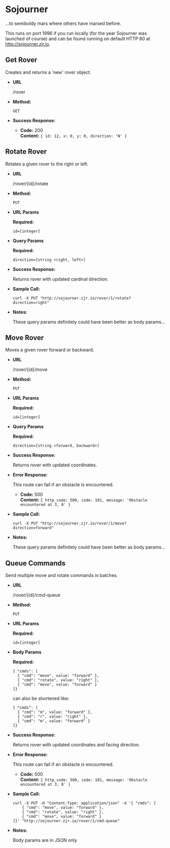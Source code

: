 # Sojourner
…to semiboldy mars where others have marsed before.

This runs on port 1996 if you run locally (for the year Sojourner was launched of course) and can be found running on default HTTP 80 at http://sojourner.zjr.io.

**Get Rover**
----
  Creates and returns a 'new' rover object.

* **URL**

  /rover

* **Method:**
  
  `GET`
  
* **Success Response:**
  
  * **Code:** 200 <br />
    **Content:** `{ id: 12, x: 0, y: 0, direction: 'N' }`

**Rotate Rover**
----
  Rotates a given rover to the right or left.

* **URL**

  /rover/{id}/rotate

* **Method:**
  
  `PUT`
  
*  **URL Params**

   **Required:**
 
   `id=[integer]`

* **Query Params**

  **Required:**
  
  `direction=[string <right, left>]`

* **Success Response:**
  
  Returns rover with updated cardinal direction.
 
* **Sample Call:**

  `curl -X PUT "http://sojourner.zjr.io/rover/1/rotate?direction=right"`
  
* **Notes:**

  These query params definitely could have been better as body params…

**Move Rover**
----
  Moves a given rover forward or backward.

* **URL**

  /rover/{id}/move

* **Method:**
  
  `PUT`
  
*  **URL Params**

   **Required:**
 
   `id=[integer]`

* **Query Params**

  **Required:**
  
  `direction=[string <forward, backward>]`

* **Success Response:**
  
  Returns rover with updated coordinates.
 
* **Error Response:**

  This route can fail if an obstacle is encountered.

  * **Code:** 500 <br />
    **Content:** `{ http_code: 500, code: 101, message: 'Obstacle encountered at 3, 0' }`
    
* **Sample Call:**

  `curl -X PUT "http://sojourner.zjr.io/rover/1/move?direction=forward"`
  
* **Notes:**

  These query params definitely could have been better as body params…
 
**Queue Commands**
----
  Send multiple move and rotate commands in batches.

* **URL**

  /rover/{id}/cmd-queue

* **Method:**
  
  `PUT`
  
*  **URL Params**

   **Required:**
 
   `id=[integer]`

* **Body Params**

  **Required:**
  
  ```
  { "cmds": [
    { "cmd": "move", value: "forward" },
    { "cmd": "rotate", value: "right" },
    { "cmd": "move", value: "forward" }
  ]}
  ```
  
  can also be shortened like:
  
  ```
  { "cmds": [
    { "cmd": "m", value: "forward" },
    { "cmd": "r", value: "right" },
    { "cmd": "m", value: "forward" }
  ]}
  ```

* **Success Response:**
  
  Returns rover with updated coordinates and facing direction.
 
* **Error Response:**

  This route can fail if an obstacle is encountered.

  * **Code:** 500 <br />
    **Content:** `{ http_code: 500, code: 101, message: 'Obstacle encountered at 3, 0' }`

* **Sample Call:**

  ```
  curl -X PUT -H "Content-Type: application/json" -d '{ "cmds": [
      { "cmd": "move", value: "forward" },
      { "cmd": "rotate", value: "right" },
      { "cmd": "move", value: "forward" }
  ]}' "http://sojourner.zjr.io/rover/1/cmd-queue"
  ```
  
* **Notes:**

  Body params are in JSON only
